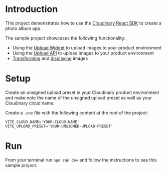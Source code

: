 # Introduction
This project demonstrates how to use the [Cloudinary React SDK](https://cloudinary.com/documentation/react_integration) to create a photo album app. 

The sample project showcases the following functionality:

* Using the [Upload Widget](https://cloudinary.com/documentation/upload_widget) to upload images to your product environment
* Using the [Upload API](https://cloudinary.com/documentation/image_upload_api_reference) to upload images to your product environment
* [Transforming](https://cloudinary.com/documentation/image_transformations) and [displaying](https://cloudinary.com/documentation/react_image_transformations#plugins) images

# Setup

Create an unsigned upload preset in your Cloudinary product environment and make note the name of the unsigned upload preset as well as your Cloudinary cloud name.

Create a `.env` file with the following content at the root of the project:

```
VITE_CLOUD_NAME='YOUR-CLOUD-NAME'
VITE_UPLOAD_PRESET='YOUR-UNSIGNED-UPLOAD-PRESET'
```

# Run

From your terminal run `npm run dev` and follow the instructions to see this sample project.
